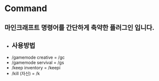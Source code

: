 # Command

## 마인크래프트 명령어를 간단하게 축약한 플러그인 입니다.

- ## 사용방법
- /gamemode creative = /gc
- /gamemode servival = /gs
- /keep inventory = /keepi
- /kill (자신) = /k